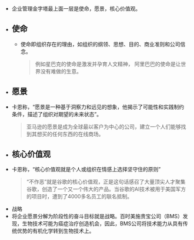 - 企业管理金字塔最上面一层是使命，愿景，核心价值观。
- ## 使命
	- 使命即组织存在的理由，如组织的纲领、思想、目的、商业准则和公司信念。
	  > 例如星巴克的使命是激发并孕育人文精神，
	  阿里巴巴的使命是让世界没有难做的生意。
- ## 愿景
- 卡恩称，“愿景是一种基于洞察力和远见的想象，他揭示了可能性和实践制约条件，描述了组织对期望的未来状态”。
  > 亚马逊的愿景是成为全球最以客户为中心的公司，建立一个人们能够找到其想买的任何东西的在线商场。
- ## 核心价值观
- 卡恩称，“核心价值观就是个人或组织在情感上选择坚守住的原则”
  > “不作恶”就是谷歌的核心价值观，正是这句话感召了大量顶尖人才聚集谷歌，创造了一个又一个伟大的产品。当谷歌的AI技术被用于美国军方的项目时，遭到了4000多名员工的联名抵制。
- 战略
- 将企业愿景分解为阶段性的奋斗目标就是战略。百时美施贵宝公司（BMS）发现，生物技术可能为癌症治疗创造机会，因此，BMS公司将技术能力从具有传统优势的有机化学转到生物技术上。